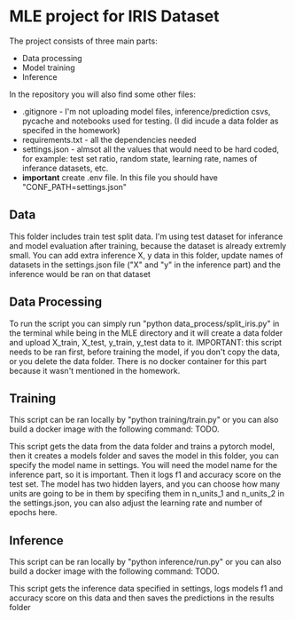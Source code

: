 # MLE project for IRIS Dataset
The project consists of three main parts: 
* Data processing
* Model training
* Inference

In the repository you will also find some other files:
* .gitignore - I'm not uploading model files, inference/prediction csvs, pycache and notebooks used for testing. (I did incude a data folder as specifed in the homework)
* requirements.txt - all the dependencies needed
* settings.json - almsot all the values that would need to be hard coded, for example: test set ratio, random state, learning rate, names of inferance datasets, etc.
* **important** create .env file. In this file you should have "CONF_PATH=settings.json"

## Data
This folder includes train test split data. I'm using test dataset for inferance and model evaluation after training, because the dataset is already extremly small. You can add extra inference X, y data in this folder, update names of datasets in the settings.json file ("X" and "y" in the inference part) and the inference would be ran on that dataset

## Data Processing
To run the script you can simply run "python data_process/split_iris.py" in the terminal while being in the MLE directory and it will create a data folder and upload X_train, X_test, y_train, y_test data to it. IMPORTANT: this script needs to be ran first, before training the model, if you don't copy the data, or you delete the data folder. There is no docker container for this part because it wasn't mentioned in the homework.

## Training
This script can be ran locally by "python training/train.py" or you can also build a docker image with the following command: TODO. 

This script gets the data from the data folder and trains a pytorch model, then it creates a models folder and saves the model in this folder, you can specify the model name in settings. You will need the model name for the inference part, so it is important. Then it logs f1 and accuracy score on the test set. The model has two hidden layers, and you can choose how many units are going to be in them by specifing them in n_units_1 and n_units_2 in the settings.json, you can also adjust the learning rate and number of epochs here. 


## Inference
This script can be ran locally by "python inference/run.py" or you can also build a docker image with the following command: TODO. 

This script gets the inference data specified in settings, logs models f1 and accuracy score on this data and then saves the predictions in the results folder



